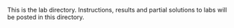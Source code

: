 This is the lab directory.
Instructions, results and partial solutions to labs will be posted in this directory.
